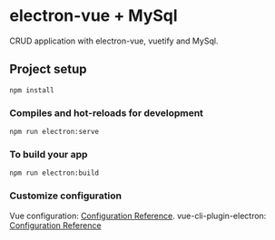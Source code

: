 # electron-vue + MySql 
CRUD application with electron-vue, vuetify and MySql.

## Project setup
```
npm install
```

### Compiles and hot-reloads for development
```
npm run electron:serve
```

### To build your app
```
npm run electron:build
```

### Customize configuration
Vue configuration: [Configuration Reference](https://cli.vuejs.org/config/).
vue-cli-plugin-electron: [Configuration Reference](https://github.com/nklayman/vue-cli-plugin-electron-builder)
